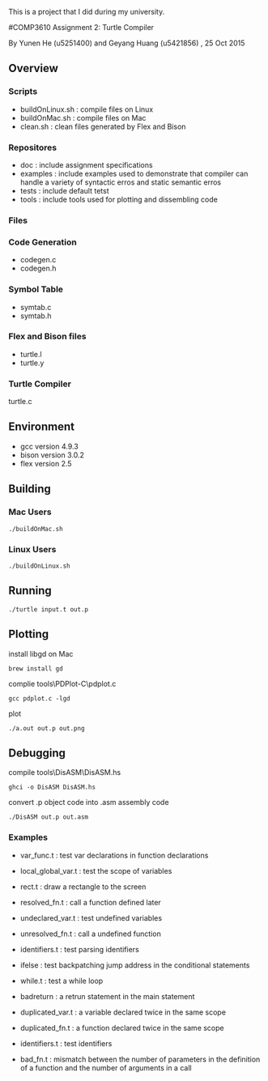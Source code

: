 This is a project that I did during my university.

#COMP3610 Assignment 2: Turtle Compiler

By Yunen He (u5251400) and Geyang Huang (u5421856) , 25 Oct 2015

## Overview

### Scripts

* buildOnLinux.sh : compile files on Linux
* buildOnMac.sh : compile files on Mac 
* clean.sh : clean files generated by Flex and Bison

### Repositores
* doc : include assignment specifications 
* examples : include examples used to demonstrate that compiler can handle a variety of syntactic erros and static semantic erros
* tests : include default tetst
* tools : include tools used for plotting and dissembling code

### Files
### Code Generation
* codegen.c
* codegen.h

### Symbol Table
* symtab.c
* symtab.h

### Flex and Bison files
* turtle.l
* turtle.y

### Turtle Compiler
turtle.c


## Environment
* gcc version 4.9.3
* bison version 3.0.2
* flex version 2.5

## Building
### Mac Users

```
./buildOnMac.sh
```

### Linux Users

```
./buildOnLinux.sh
```

## Running
```
./turtle input.t out.p
```

## Plotting 
install libgd on Mac

```
brew install gd

```

complie tools\PDPlot-C\pdplot.c

```
gcc pdplot.c -lgd

```

plot

```
./a.out out.p out.png  

```

## Debugging

compile tools\DisASM\DisASM.hs

```
ghci -o DisASM DisASM.hs
```

convert .p object code into .asm assembly code

```
./DisASM out.p out.asm
```

### Examples

* var_func.t : test var declarations in function declarations

* local_global_var.t : test the scope of variables

* rect.t : draw a rectangle to the screen

* resolved_fn.t : call a function defined later

* undeclared_var.t : test undefined variables

* unresolved_fn.t : call a undefined function

* identifiers.t : test parsing identifiers

* ifelse : test backpatching jump address in the conditional statements

* while.t : test a while loop

* badreturn : a retrun statement in the main statement

* duplicated_var.t : a variable declared twice in the same scope

* duplicated_fn.t :  a function declared twice in the same scope

* identifiers.t : test identifiers

* bad_fn.t : mismatch between the number of parameters in the definition of a function and the number of arguments in a call